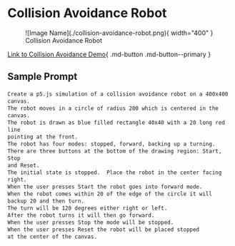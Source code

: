 # Collision Avoidance Robot

<figure markdown>
   ![Image Name](./collision-avoidance-robot.png){ width="400" }
   <figcaption>Collision Avoidance Robot</figcaption>
</figure>

[Link to Collision Avoidance Demo](./collision-avoidance-robot.html){ .md-button .md-button--primary }

## Sample Prompt

```linenums="0"
Create a p5.js simulation of a collision avoidance robot on a 400x400 canvas.
The robot moves in a circle of radius 200 which is centered in the canvas.
The robot is drawn as blue filled rectangle 40x40 with a 20 long red line
pointing at the front.
The robot has four modes: stopped, forward, backing up a turning.
There are three buttons at the bottom of the drawing region: Start, Stop
and Reset.
The initial state is stopped.  Place the robot in the center facing right.
When the user presses Start the robot goes into forward mode.
When the robot comes within 20 of the edge of the circle it will
backup 20 and then turn.
The turn will be 120 degrees either right or left.
After the robot turns it will then go forward.
When the user presses Stop the mode will be stopped.
When the user presses Reset the robot will be placed stopped
at the center of the canvas.
```
